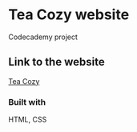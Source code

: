 # Tea Cozy website

Codecademy project

## Link to the website

[Tea Cozy](https://dimterion.github.io/codecademy-the-tea-cozy/)

### Built with

HTML, CSS

